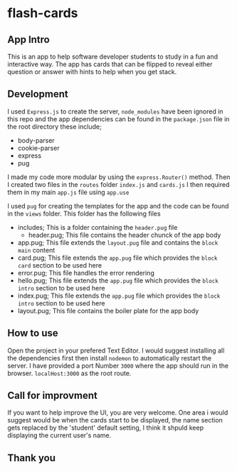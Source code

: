 # flash-cards
## App Intro

This is an app to help software developer students to study in a fun and interactive way. The app has cards that can be flipped to reveal either question or answer with hints 
to help when you get stack.

## Development

I used `Express.js` to create the server, `node_modules` have been ignored in this repo and the app dependencies can be found in the `package.json` file in the root directory
these include; 
- body-parser
- cookie-parser
- express
- pug


I made my code more modular by using the `express.Router()` method. Then I created two files in the `routes` folder `index.js` and `cards.js` 
I then required them in my main `app.js` file using `app.use`

I used `pug` for creating the templates for the app and the code can be found in the `views` folder. 
This folder has the following files 
- includes; This is a folder containing the `header.pug` file
  - header.pug; This file contains the header chunck of the app body
- app.pug; This file extends the `layout.pug` file and contains the `block main` content
- card.pug; This file extends the `app.pug` file which provides the `block card` section to be used here
- error.pug; This file handles the error rendering
- hello.pug; This file extends the `app.pug` file which provides the `block intro` section to be used here
- index.pug; This file extends the `app.pug` file which provides the `block intro` section to be used here
- layout.pug; This file contains the boiler plate for the app body

## How to use

Open the project in your prefered Text Editor.
I would suggest installing all the dependencies first then install `nodemon` to automatically restart the server.
I have provided a port Number `3000` where the app should run in the browser. `localHost:3000` as the root route.

## Call for improvment

If you want to help improve the UI, you are very welcome. One area i would suggest would be when the cards start to be displayed, the name section gets replaced by the 'student' default
setting, I think it shpuld keep displaying the current user's name.

## Thank you
